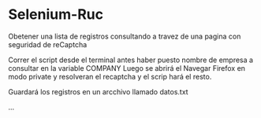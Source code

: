 # Selenium-Ruc
Obetener una lista de registros consultando a travez de una pagina con seguridad de reCaptcha

Correr el script desde el terminal antes haber puesto nombre de empresa a consultar  en la variable COMPANY
Luego se abrirá el Navegar Firefox en modo private y resolveran el recaptcha y el scrip hará el resto.

Guardará los registros en un arcchivo llamado datos.txt

...
